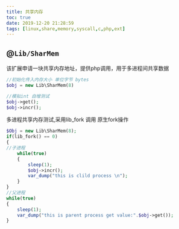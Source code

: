 ```yaml
---
title: 共享内存
toc: true
date: 2019-12-20 21:28:59
tags: [linux,share,memory,syscall,c,php,ext]
---
```


## @`Lib/SharMem`
该扩展申请一块共享内存地址，提供php调用，用于多进程间共享数据
```php
//初始化传入内存大小 单位字节 bytes
$obj = new Lib\SharMem(8)

//模拟int 自增测试
$obj->get();
$obj->incr();
```
多进程共享内存测试,采用lib_fork 调用 原生fork操作
```php
$Obj = new Lib\SharMem(8);
if(lib_fork() == 0)
{
//子进程
    while(true)
    {
        sleep(1);
        $obj->incr();
        var_dump("this is clild process \n");
    }
}
//父进程
while(true)
{
    sleep(1);
    var_dump("this is parent process get value:".$obj->get());
}
```